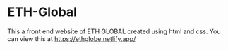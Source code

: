 # ETH-Global
This a front end website of ETH GLOBAL created using html and css.
You can view this at https://ethglobe.netlify.app/

